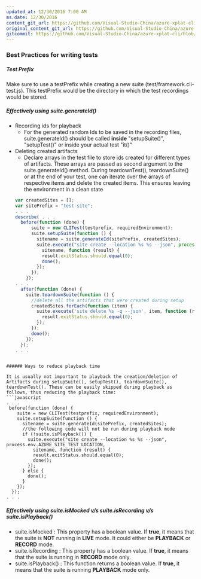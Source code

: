 ```yaml
---
updated_at: 12/30/2016 7:00 AM
ms.date: 12/30/2016
content_git_url: https://github.com/Visual-Studio-China/azure-xplat-cli/blob/dev/Documentaion/BestPractices-Testing.md
original_content_git_url: https://github.com/Visual-Studio-China/azure-xplat-cli/blob/dev/Documentaion/BestPractices-Testing.md
gitcommit: https://github.com/Visual-Studio-China/azure-xplat-cli/blob/63bb3c97748d96ba59b23538e72ab1cd1925410a/Documentaion/BestPractices-Testing.md
---
```

### Best Practices for writing tests

##### Test Prefix
Make sure to use a testPrefix while creating a new suite (test/framework.cli-test.js). This testPrefix would be the directory in which the test recordings would be stored.

##### Effectively using suite.generateId()
- Recording ids for playback
  - For the generated random Ids to be saved in the recording files, suite.generateId() should be called **inside** "setupSuite()", "setupTest()" or inside your actual test "it()"
- Deleting created artifacts
  - Declare arrays in the test file to store ids created for different types of artifacts. These arrays are passed as second argument to the suite.generateId() method. During teardownTest(), teardownSuite() or at the end of your test, one can iterate over the arrays of respective items and delete the created items. This ensures leaving the environment in a clean state
  ```javascript
  var createdSites = [];
  var sitePrefix = "test-site";
  . . .
  describe( . . .
    before(function (done) {
        suite = new CLITest(testprefix, requiredEnvironment);
        suite.setupSuite(function () {
          sitename = suite.generateId(sitePrefix, createdSites);
          suite.execute("site create --location %s %s --json", process.env.AZURE_SITE_TEST_LOCATION, 
            sitename, function (result) {
            result.exitStatus.should.equal(0);
            done();
          });
        });
      });
  . . .
    after(function (done) {
      suite.teardownSuite(function () {
        //delete all the artifacts that were created during setup
        createdSites.forEach(function (item) {
          suite.execute('site delete %s -q --json', item, function (result) {
            result.exitStatus.should.equal(0);
          });
        });
        done();
      });
    });
  . . .
```

###### Ways to reduce playback time

It is usually not important to playback the creation/deletion of Artifacts during setupSuite(), setupTest(), teardownSuite(), teardownTest(). These can be easily skipped during playback as follows, thus reducing the playback time:
```javascript
. . .
 before(function (done) {
    suite = new CLITest(testprefix, requiredEnvironment);
    suite.setupSuite(function () {
      sitename = suite.generateId(sitePrefix, createdSites);
      //the following code will not be run during playback mode
      if (!suite.isPlayback()) {
        suite.execute("site create --location %s %s --json", process.env.AZURE_SITE_TEST_LOCATION, 
          sitename, function (result) {
          result.exitStatus.should.equal(0);
          done();
        });
      } else {
        done();
      }
    });
  });
. . .
```

##### Effectively using suite.isMocked v/s suite.isRecording v/s suite.isPlayback()

- suite.isMocked : This property has a boolean value. If **true**, it means that the suite is **NOT** running in **LIVE** mode. It could either be **PLAYBACK** or **RECORD** mode.
- suite.isRecording : This property has a boolean value. If **true**, it means that the suite is running in **RECORD** mode only.
- suite.isPlayback() : This function returns a boolean value. If **true**, it means that the suite is running **PLAYBACK** mode only.
